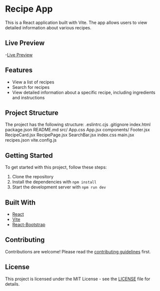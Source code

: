 # Recipe App

This is a React application built with Vite. The app allows users to view detailed information about various recipes.

## Live Preview
-[Live Preview]([https://youtube.com](https://6650a60dd0767b00a6f967ab--cosmic-tapioca-0b18d5.netlify.app/))

## Features

- View a list of recipes
- Search for recipes
- View detailed information about a specific recipe, including ingredients and instructions

## Project Structure

The project has the following structure:
.eslintrc.cjs .gitignore index.html package.json README.md src/ App.css App.jsx components/ Footer.jsx RecipeCard.jsx RecipePage.jsx SearchBar.jsx index.css main.jsx recipes.json vite.config.js

## Getting Started

To get started with this project, follow these steps:

1. Clone the repository
2. Install the dependencies with `npm install`
3. Start the development server with `npm run dev`

## Built With

- [React](https://reactjs.org/)
- [Vite](https://vitejs.dev/)
- [React-Bootstrap](https://react-bootstrap.github.io/)

## Contributing

Contributions are welcome! Please read the [contributing guidelines](CONTRIBUTING.md) first.

## License

This project is licensed under the MIT License - see the [LICENSE](LICENSE) file for details.

